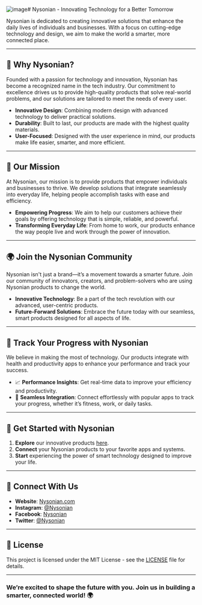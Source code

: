 ![image](https://github.com/user-attachments/assets/77aeb65b-3e02-42ca-982e-9441240c6bba)# Nysonian - Innovating Technology for a Better Tomorrow

Nysonian is dedicated to creating innovative solutions that enhance the daily lives of individuals and businesses. With a focus on cutting-edge technology and design, we aim to make the world a smarter, more connected place.

---

## 🌟 **Why Nysonian?**

Founded with a passion for technology and innovation, Nysonian has become a recognized name in the tech industry. Our commitment to excellence drives us to provide high-quality products that solve real-world problems, and our solutions are tailored to meet the needs of every user.

- **Innovative Design**: Combining modern design with advanced technology to deliver practical solutions.
- **Durability**: Built to last, our products are made with the highest quality materials.
- **User-Focused**: Designed with the user experience in mind, our products make life easier, smarter, and more efficient.

---

## 🚀 **Our Mission**

At Nysonian, our mission is to provide products that empower individuals and businesses to thrive. We develop solutions that integrate seamlessly into everyday life, helping people accomplish tasks with ease and efficiency.

- **Empowering Progress**: We aim to help our customers achieve their goals by offering technology that is simple, reliable, and powerful.
- **Transforming Everyday Life**: From home to work, our products enhance the way people live and work through the power of innovation.

---

## 🌍 **Join the Nysonian Community**

Nysonian isn't just a brand—it’s a movement towards a smarter future. Join our community of innovators, creators, and problem-solvers who are using Nysonian products to change the world.

- **Innovative Technology**: Be a part of the tech revolution with our advanced, user-centric products.
- **Future-Forward Solutions**: Embrace the future today with our seamless, smart products designed for all aspects of life.

---

## 📲 **Track Your Progress with Nysonian**

We believe in making the most of technology. Our products integrate with health and productivity apps to enhance your performance and track your success.

- 📈 **Performance Insights**: Get real-time data to improve your efficiency and productivity.
- 🔄 **Seamless Integration**: Connect effortlessly with popular apps to track your progress, whether it’s fitness, work, or daily tasks.

---

## 🔧 **Get Started with Nysonian**

1. **Explore** our innovative products [here](https://www.linkedin.com/company/nysonian-inc).
2. **Connect** your Nysonian products to your favorite apps and systems.
3. **Start** experiencing the power of smart technology designed to improve your life.

---

## 💬 **Connect With Us**

- **Website**: [Nysonian.com](https://yourwebsite.com)
- **Instagram**: [@Nysonian](https://instagram.com/Nysonian)
- **Facebook**: [Nysonian](https://facebook.com/Nysonian)
- **Twitter**: [@Nysonian](https://twitter.com/Nysonian)

---

## 📝 **License**

This project is licensed under the MIT License - see the [LICENSE](LICENSE) file for details.

---

### We’re excited to shape the future with you. Join us in building a smarter, connected world! 🌍

